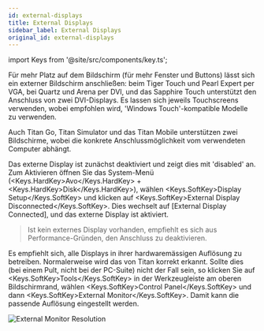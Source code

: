 ```yaml
---
id: external-displays
title: External Displays
sidebar_label: External Displays
original_id: external-displays
---
```


import Keys from '@site/src/components/key.ts';

Für mehr Platz auf dem Bildschirm (für mehr Fenster und Buttons) lässt
sich ein externer Bildschirm anschließen: beim Tiger Touch und Pearl
Expert per VGA, bei Quartz und Arena per DVI, und das Sapphire Touch
unterstützt den Anschluss von zwei DVI-Displays. Es lassen sich jeweils
Touchscreens verwenden, wobei empfohlen wird, 'Windows Touch'-kompatible
Modelle zu verwenden.

Auch Titan Go, Titan Simulator und das Titan Mobile unterstützen zwei 
Bildschirme, wobei die konkrete Anschlussmöglichkeit vom verwendeten 
Computer abhängt.

Das externe Display ist zunächst deaktiviert und zeigt dies mit
'disabled' an. Zum Aktivieren öffnen Sie das System-Menü 
(<Keys.HardKey>Avo</Keys.HardKey> + <Keys.HardKey>Disk</Keys.HardKey>), wählen <Keys.SoftKey>Display Setup</Keys.SoftKey> und klicken auf
<Keys.SoftKey>External Display Disconnected</Keys.SoftKey>. Dies wechselt auf \[External Display
Connected\], und das externe Display ist aktiviert.

>	Ist kein externes Display vorhanden, empfiehlt es sich aus
	Performance-Gründen, den Anschluss zu deaktivieren.

Es empfiehlt sich, alle Displays in ihrer hardwaremässigen Auflösung zu
betreiben. Normalerweise wird das von Titan korrekt erkannt. Sollte dies
(bei einem Pult, nicht bei der PC-Suite) nicht der Fall sein, so klicken Sie 
auf <Keys.SoftKey>Tools</Keys.SoftKey> in der Werkzeugleiste am oberen Bildschirmrand, wählen 
<Keys.SoftKey>Control Panel</Keys.SoftKey> und dann <Keys.SoftKey>External Monitor</Keys.SoftKey>. Damit kann die passende 
Auflösung eingestellt werden.

![External Monitor Resolution](/docs/images/External-Monitor-Resolution.png)


